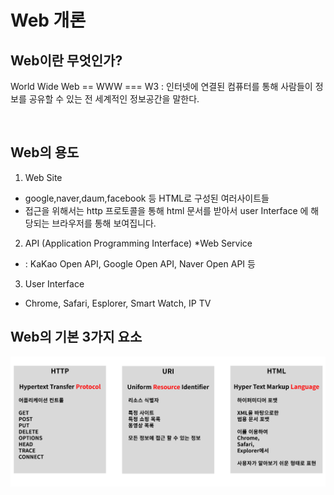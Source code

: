 # Web 개론

## Web이란 무엇인가?

World Wide Web == WWW === W3
: 인터넷에 연결된 컴퓨터를 통해 사람들이 정보를 공유할 수 있는 전 세계적인 정보공간을 말한다.

<br>

## Web의 용도
 1. Web Site 
- google,naver,daum,facebook 등  HTML로 구성된 여러사이트들 
- 접근을 위해서는 http 프로토콜을 통해 html 문서를 받아서 user Interface 에 해당되는 브라우저를 통해 보여집니다.

 2. API (Application Programming Interface) *Web Service
- : KaKao Open API, Google Open API, Naver Open API 등


 3. User Interface
- Chrome, Safari, Esplorer, Smart Watch, IP TV 

## Web의 기본 3가지 요소

<img src="./img/Web_3element.PNG">

<br><br>

